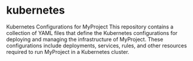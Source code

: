 # kubernetes
Kubernetes Configurations for MyProject  This repository contains a collection of YAML files that define the Kubernetes configurations for deploying and managing the infrastructure of MyProject. These configurations include deployments, services,  rules, and other resources required to run MyProject in a Kubernetes cluster.
